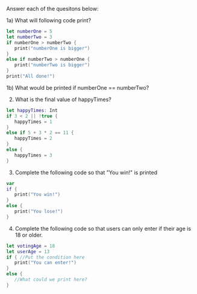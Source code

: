 Answer each of the quesitons below:

1a) What will following code print?

```swift
let numberOne = 5
let numberTwo = 3
if numberOne > numberTwo {
   print("numberOne is bigger")
}
else if numberTwo > numberOne {
   print("numberTwo is bigger")
}
print("All done!")
```

1b) What would be printed if numberOne == numberTwo?

2) What is the final value of happyTimes?

```swift
let happyTimes: Int
if 3 < 2 || !true {
   happyTimes = 1
} 
else if 5 + 3 * 2 == 11 {
   happyTimes = 2
} 
else {
   happyTimes = 3
}
```

3) Complete the following code so that "You win!" is printed
```swift
var 
if {
   print("You win!")
} 
else {
   print("You lose!")
}
```

4) Complete the following code so that users can only enter if their age is 18 or older.
```swift
let votingAge = 18
let userAge = 13
if { //Put the condition here
   print("You can enter!")
} 
else {
   //What could we print here?
}
```


